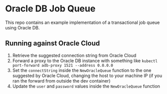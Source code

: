 # Oracle DB Job Queue

This repo contains an example implementation of a transactional job queue
using Oracle DB.

## Running against Oracle Cloud

1. Retrieve the suggested connection string from Oracle Cloud
2. Forward a proxy to the Oracle DB instance with something like `kubectl port-forward adb-proxy 1521 --address 0.0.0.0`
3. Set the `connectString` inside the `NewOracleQueue` function to the one suggested by Oracle Cloud,
   changing the host to your machine IP (if you ran the forward from outside the dev container)
4. Update the `user` and `password` values inside the `NewOracleQueue` function
